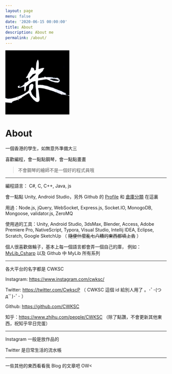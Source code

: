 ```yaml
---
layout: page
menu: false
date: '2020-06-15 00:00:00'
title: About
description: About me
permalink: /about/
---
```


<img class="img-rounded" src="/assets/image/author_photo/CWKSC_photo.jpg" alt="CWKSC" width="200">

# About

一個香港的學生，如無意外準備大三

喜歡編程，會一點點鋼琴，會一點點畫畫

> 不會鋼琴的繪師不是一個好的程式員哦

___

編程語言： C#, C, C++, Java, js

會一點點 Unity, Android Studio，另外 Github 的 [Profile](https://github.com/CWKSC) 和 [倉庫分類](https://github.com/CWKSC/MyGithubRepositories) 在這裏

用過：Node.js, jQuery, WebSocket, Express.js, Socket.IO, MonogoDB, Mongoose, validator.js, ZeroMQ

使用過的工具：Unity, Android Studio, 3dsMax, Blender, Access, Adobe Premiere Pro, NativeScript, Typora, Visual Studio, Intellij IDEA, Eclipse, Scratch, Google SketchUp （ ~~隨便什麼亂七八糟的東西都填上去~~ ）

個人很喜歡做輪子，基本上每一個語言都會弄一個自己的庫， 例如：[MyLib_Csharp](https://github.com/CWKSC/MyLib_Csharp) 以及 Github 中 MyLib 所有系列

___

各大平台的名字都是 CWKSC

Instagram: https://www.instagram.com/cwksc/

Twitter: https://twitter.com/CwkscP  （ CWKSC 這個 id 給別人用了 。･ﾟ･(つ д`ﾟ)･ﾟ･  ）

Github: https://github.com/CWKSC 

知乎：https://www.zhihu.com/people/CWKSC （除了點讚，不會更新其他東西，祝知乎早日完蛋）

___

Instagram 一般是放作品的

Twitter 是日常生活的流水帳

___

一些其他的東西看看我 Blog 的文章吧 OW<